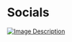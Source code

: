 # Socials

<a href="https://discord.gg/QCMKqvBmBZ">
    <img src="https://invidget.switchblade.xyz/QCMKqvBmBZ" alt="Image Description">
</a>
